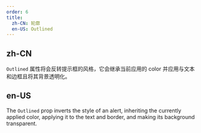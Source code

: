 ```yaml
---
order: 6
title:
  zh-CN: 轮廓
  en-US: Outlined
---
```


## zh-CN

`Outlined` 属性将会反转提示框的风格，它会继承当前应用的 color 并应用与文本和边框且将其背景透明化。

## en-US

The `Outlined` prop inverts the style of an alert, inheriting the currently applied color, applying it to the text and border, and making its background transparent.
